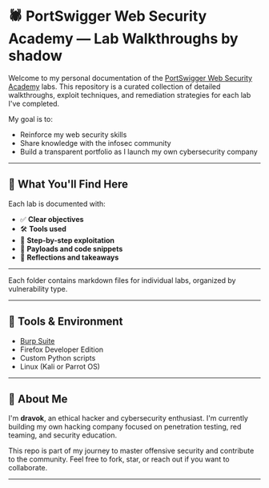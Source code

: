 # 🕷️ PortSwigger Web Security Academy — Lab Walkthroughs by shadow

Welcome to my personal documentation of the [PortSwigger Web Security Academy](https://portswigger.net/web-security) labs. This repository is a curated collection of detailed walkthroughs, exploit techniques, and remediation strategies for each lab I've completed.

My goal is to:
- Reinforce my web security skills
- Share knowledge with the infosec community
- Build a transparent portfolio as I launch my own cybersecurity company

---

## 🧠 What You'll Find Here

Each lab is documented with:
- ✅ **Clear objectives**
- 🛠️ **Tools used**
- 🚀 **Step-by-step exploitation**
- 🧰 **Payloads and code snippets**
- 🧵 **Reflections and takeaways**

---

Each folder contains markdown files for individual labs, organized by vulnerability type.

---

## 🧰 Tools & Environment

- [Burp Suite](https://portswigger.net/burp)
- Firefox Developer Edition
- Custom Python scripts
- Linux (Kali or Parrot OS)

---

## 🧵 About Me

I'm **dravok**, an ethical hacker and cybersecurity enthusiast. I'm currently building my own hacking company focused on penetration testing, red teaming, and security education.

This repo is part of my journey to master offensive security and contribute to the community. Feel free to fork, star, or reach out if you want to collaborate.

---




